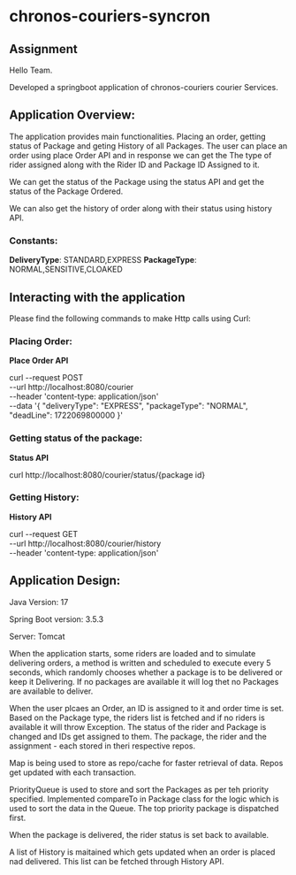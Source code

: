 # chronos-couriers-syncron
## Assignment

Hello Team.

Developed a springboot application of chronos-couriers courier Services.

## Application Overview:
The application provides main functionalities. Placing an order, getting status of Package and geting History of all Packages.
The user can place an order using place Order API and in response we can get the The type of rider assigned along with the Rider ID and Package ID Assigned to it.

We can get the status of the Package using the status API and get the status of the Package Ordered.

We can also get the history of order along with their status using history API.

### Constants:
**DeliveryType**: STANDARD,EXPRESS
**PackageType**: NORMAL,SENSITIVE,CLOAKED

## Interacting with the application
Please find the following commands to make Http calls using Curl:

### Placing Order:
**Place Order API**

curl --request POST \
  --url http://localhost:8080/courier \
  --header 'content-type: application/json' \
  --data '{
  "deliveryType": "EXPRESS",
  "packageType": "NORMAL",
  "deadLine": 1722069800000
}'

### Getting status of the package:
**Status API**

 curl http://localhost:8080/courier/status/{package id}
 
### Getting History:
**History API**

curl --request GET \
  --url http://localhost:8080/courier/history \
  --header 'content-type: application/json'

## Application Design:
Java Version: 17

Spring Boot version: 3.5.3

Server: Tomcat

When the application starts, some riders are loaded and to simulate delivering orders, a method is written and scheduled to execute every 5 seconds, which randomly chooses whether a package is to be delivered or keep it Delivering. If no packages are available it will log thet no Packages are available to deliver.

When the user plcaes an Order, an ID is assigned to it and order time is set. Based on the Package type, the riders list is fetched and if no riders is available it will throw Exception.
The status of the rider and Package is changed and IDs get assigned to them. The package, the rider and the assignment - each stored in theri respective repos.

Map is being used to store as repo/cache for faster retrieval of data. Repos get updated with each transaction. 

PriorityQueue is used to store and sort the Packages as per teh priority specified. Implemented compareTo in Package class for the logic which is used to sort the data in the Queue.
The top priority package is dispatched first.

When the package is delivered, the rider status is set back to available.

A list of History is maitained which gets updated when an order is placed nad delivered. This list can be fetched through History API.
